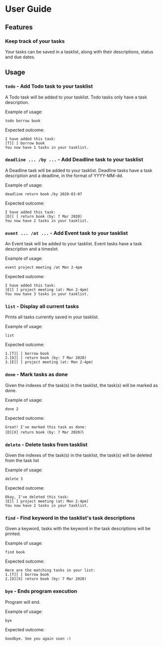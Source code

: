 # User Guide

## Features 

### Keep track of your tasks
Your tasks can be saved in a tasklist, along with their descriptions, status and due dates.

## Usage

### `todo` - Add Todo task to your tasklist

A Todo task will be added to your tasklist. Todo tasks only have a task description.

Example of usage:

`todo borrow book`

Expected outcome:

`I have added this task:`\
`[T][ ] borrow book`\
`You now have 1 tasks in your tasklist.`

### `deadline ... /by ...` - Add Deadline task to your tasklist

A Deadline task will be added to your tasklist. Deadline tasks have a task description and a deadline, in the format of YYYY-MM-dd.

Example of usage:

`deadline return book /by 2020-03-07`

Expected outcome:

`I have added this task:`\
`[D][ ] return book (by: 7 Mar 2020)`\
`You now have 2 tasks in your tasklist.`

### `event ... /at ...` - Add Event task to your tasklist

An Event task will be added to your tasklist. Event tasks have a task description and a timeslot.

Example of usage:

`event project meeting /at Mon 2-4pm`

Expected outcome:

`I have added this task:`\
`[E][ ] project meeting (at: Mon 2-4pm)`\
`You now have 3 tasks in your tasklist.`


### `list` - Display all current tasks

Prints all tasks currently saved in your tasklist.

Example of usage:

`list`

Expected outcome:

`1.[T][ ] borrow book`\
`2.[D][ ] return book (by: 7 Mar 2020)`\
`3.[E][ ] project meeting (at: Mon 2-4pm)`


### `done` - Mark tasks as done

Given the indexes of the task(s) in the tasklist, the task(s) will be marked as done.

Example of usage:

`done 2`

Expected outcome:

`Great! I've marked this task as done:`\
`[D][X] return book (by: 7 Mar 2020)`\

### `delete` - Delete tasks from tasklist

Given the indexes of the task(s) in the tasklist, the task(s) will be deleted from the task list

Example of usage:

`delete 3`

Expected outcome:

`Okay, I've deleted this task:`\
`[E][ ] project meeting (at: Mon 2-4pm)`\
`You now have 2 tasks in your tasklist.`


### `find` - Find keyword in the tasklist's task descriptions

Given a keyword, tasks with the keyword in the task descriptions will be printed.

Example of usage:

`find book`

Expected outcome:

`Here are the matching tasks in your list:`\
`1.[T][ ] borrow book`\
`2.[D][X] return book (by: 7 Mar 2020)`


### `bye` - Ends program execution

Program will end.

Example of usage:

`bye`

Expected outcome:

`Goodbye. See you again soon :)`

